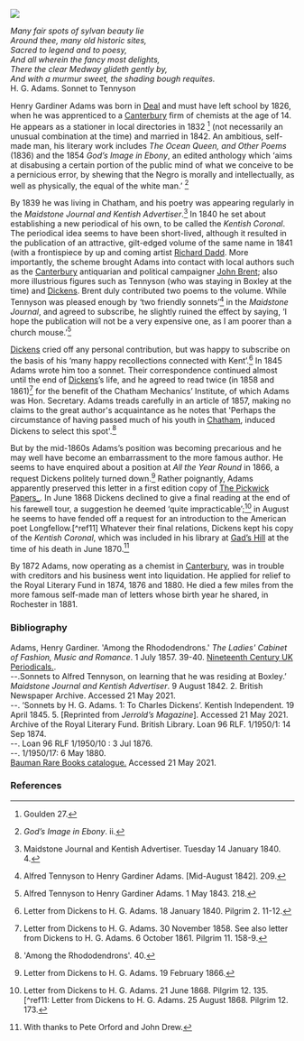 <a href="https://beta.kent-maps.online"><img src="https://beta.kent-maps.online/juncture/ve-button.png"></a>

<param ve-config title="Henry Gardiner Adams (1812-1881)" author="Professor Carolyn Oulton" layout="vtl" 
banner="https://raw.githubusercontent.com/kent-map/images/main/banners/19c.jpg" description="Professor Carolyn Oulton explores the life and work of Deal (Kent) born poet Henry Gardiner Adams.">

<!-- Global Entities -->
<param ve-entity eid="Q29303" aliases="Canterbury">
<param ve-entity eid="Q729006" aliases="Chatham">
<param ve-entity eid="Q1011096" aliases="Deal">
<param ve-entity eid="Q507517" aliases="Rochester">
<param ve-entity eid="Q5516441" aliases="Gad's Hill">
<param ve-entity eid="Q301948" aliases="Boxley">

<!-- Basemap centred on Canterbury -->
<param ve-map center="Q29303" zoom="10">

<!-- Historical map layers -->
<param ve-map-layer active allmaps allmaps-id="a674cc941b6c08cf" title="1822 OS Map">

<!-- # -->

_Many fair spots of sylvan beauty lie   
Around thee, many old historic sites,   
Sacred to legend and to poesy,   
And all wherein the fancy most delights,   
There the clear Medway glideth gently by,   
And with a murmur sweet, the shading bough requites._   
H. G. Adams. Sonnet to Tennyson
<param ve-image url="https://upload.wikimedia.org/wikipedia/commons/f/fb/Francis_Wheatley_-_The_Medway_at_Rochester_-_Google_Art_Project.jpg" label="The Medway at Rochester" attribution="Francis Wheatley, 1776, Yale Center for British Art, Public domain, via Wikimedia Commons">

Henry Gardiner Adams was born in [Deal](/seascape/deal) and must have left school by 1826, when he was apprenticed to a [Canterbury](/19c/19c-canterbury) firm of chemists at the age of 14. He appears as a stationer in local directories in 1832 [^ref1] (not necessarily an unusual combination at the time) and married in 1842. An ambitious, self-made man, his literary work includes _The Ocean Queen, and Other Poems_ (1836) and the 1854 _God’s Image in Ebony_, an edited anthology which ‘aims at disabusing a certain portion of the public mind of what we conceive to be a pernicious error, by shewing that the Negro is morally and intellectually, as well as physically, the equal of the white man.’ [^ref2] 
<param ve-image url="https://stor.artstor.org/stor/be26a7b9-01e8-423d-9934-50efe93590d3" label="Canterbury High Street" attribution="Kent Maps Online Postcard Collection">
<param ve-map center="Q29303" zoom="15">

By 1839 he was living in Chatham, and his poetry was appearing regularly in the _Maidstone Journal and Kentish Advertiser_.[^ref3]  In 1840 he set about establishing a new periodical of his own, to be called the _Kentish Coronal_. The periodical idea seems to have been short-lived, although it resulted in the publication of an attractive, gilt-edged volume of the same name in 1841 (with a frontispiece by up and coming artist [Richard Dadd](/19c/19c-dadd-biography). More importantly, the scheme brought Adams into contact with local authors such as the [Canterbury](/19c/19c-canterbury) antiquarian and political campaigner [John Brent](/19c/19c-brent-biography); also more illustrious figures such as Tennyson (who was staying in Boxley at the time) and [Dickens](https://kent-maps.online/dickens/). Brent duly contributed two poems to the volume. While Tennyson was pleased enough by ‘two friendly sonnets’[^ref4]  in the _Maidstone Journal_, and agreed to subscribe, he slightly ruined the effect by saying, ‘I hope the publication will not be a very expensive one, as I am poorer than a church mouse.’[^ref5] 
<param ve-image url="https://upload.wikimedia.org/wikipedia/commons/e/e7/Kentish_Coronal_Dadd.jpg" label="Frontispiece to Kentish Coronal (1841) edited by Henry Gardiner Adams" attribution="Google Books via Wikimedia Commons">
<param ve-map center="Q729006" zoom="15">

[Dickens](https://kent-maps.online/dickens/) cried off any personal contribution, but was happy to subscribe on the basis of his ‘many happy recollections connected with Kent’.[^ref6]  In 1845 Adams wrote him too a sonnet. Their correspondence continued almost until the end of [Dickens](https://kent-maps.online/dickens/)’s life, and he agreed to read twice (in 1858 and 1861)[^ref7] for the benefit of the Chatham Mechanics’ Institute, of which Adams was Hon. Secretary. Adams treads carefully in an article of 1857, making no claims to the great author's acquaintance as he notes that 'Perhaps the circumstance of having passed much of his youth in [Chatham](/dickens/dickens-chatham), induced Dickens to select this spot'.[^ref8]
<param ve-image url="https://upload.wikimedia.org/wikipedia/commons/0/01/The_English_Bodley_family_%281900%29_%2814781259085%29.jpg" label="Charles Dickens reading a story" attribution="Internet Archive Book Images, No restrictions, via Wikimedia Commons">
<param ve-image url="https://upload.wikimedia.org/wikipedia/commons/2/24/Charles_Dickens%2C_public_reading%2C_1867.jpg" label="Charles Dickens, public reading, 1867" attribution="Charles A. Barry, Public domain, via Wikimedia Commons">
<param ve-map center="Q729006" zoom="15">

But by the mid-1860s Adams’s position was becoming precarious and he may well have become an embarrassment to the more famous author. He seems to have enquired about a position at _All the Year Round_ in 1866, a request Dickens politely turned down.[^ref9] Rather poignantly, Adams apparently preserved this letter in a first edition copy of [The Pickwick Papers_](/dickens/pickwick-papers). In June 1868 Dickens declined to give a final reading at the end of his farewell tour, a suggestion he deemed ‘quite impracticable’;[^ref10] in August he seems to have fended off a request for an introduction to the American poet Longfellow.[^ref11]  Whatever their final relations, Dickens kept his copy of the _Kentish Coronal_, which was included in his library at [Gad’s Hill](/dickens/dickens-gads-hill) at the time of his death in June 1870.[^ref12]
<param ve-image url="https://upload.wikimedia.org/wikipedia/commons/4/44/Dickens_dream.jpg" label="Dickens' dream" attribution="Robert William Buss, Public domain, via Wikimedia Commons">
<param ve-map center="Q5516441" zoom="15">

By 1872 Adams, now operating as a chemist in [Canterbury](/19c/19c-canterbury), was in trouble with creditors and his business went into liquidation.  He applied for relief to the Royal Literary Fund in 1874, 1876 and 1880. He died a few miles from the more famous self-made man of letters whose birth year he shared, in Rochester in 1881.
<param ve-image url="https://upload.wikimedia.org/wikipedia/commons/b/b5/Charles_Dickens_and_Rochester_%281880%29_%2814768272425%29.jpg" label="Charles Dickens and Rochester (1880)" attribution="Robert Langton, Internet Archive Book Images, No restrictions, via Wikimedia Commons">
<param ve-map center="Q29303" zoom="15">

### Bibliography

Adams, Henry Gardiner. 'Among the Rhododendrons.' _The Ladies' Cabinet of Fashion, Music and Romance_. 1 July 1857. 39-40. [Nineteenth Century UK Periodicals.]( link.gale.com/apps/doc/DX1902063877/NCUK?u=ccc_uni&sid=bookmark-NCUK&xid=52c22fa2).    
--.Sonnets to Alfred Tennyson, on learning that he was residing at Boxley.’ _Maidstone Journal and Kentish Advertiser_. 9 August 1842. 2. British Newspaper Archive. Accessed 21 May 2021.   
--. ‘Sonnets by H. G. Adams. 1: To Charles Dickens’. Kentish Independent. 19 April 1845. 5. [Reprinted from _Jerrold’s Magazine_]. Accessed 21 May 2021.   
Archive of the Royal Literary Fund. British Library. Loan 96 RLF. 1/1950/1: 14 Sep 1874.   
--. Loan 96 RLF 1/1950/10 : 3 Jul 1876.   
--. 1/1950/17: 6 May 1880.   
[Bauman Rare Books catalogue.](https://www.baumanrarebooks.com/rare-books/dickens-charles/posthumous-papers-of-the-pickwick-club/87766.aspx)  Accessed 21 May 2021.    

### References

[^ref1]: Goulden 27.   
[^ref2]: _God’s Image in Ebony_. ii.
[^ref3]: Maidstone Journal and Kentish Advertiser. Tuesday 14 January 1840. 4.   
[^ref4]: Alfred Tennyson to Henry Gardiner Adams. [Mid-August 1842]. 209.    
[^ref5]: Alfred Tennyson to Henry Gardiner Adams. 1 May 1843. 218.   
[^ref6]: Letter from Dickens to H. G. Adams. 18 January 1840. Pilgrim 2. 11-12.
[^ref7]: Letter from Dickens to H. G. Adams. 30 November 1858. See also letter from Dickens to H. G. Adams. 6 October 1861. Pilgrim 11. 158-9. 
[^ref8]:'Among the Rhododendrons'. 40.
[^ref9]:Letter from Dickens to H. G. Adams. 19 February 1866. 
[^ref10]: Letter from Dickens to H. G. Adams. 21 June 1868. Pilgrim 12. 135. 
[^ref11: Letter from Dickens to H. G. Adams. 25 August 1868. Pilgrim 12. 173.   
[^ref12]: With thanks to Pete Orford and John Drew.
